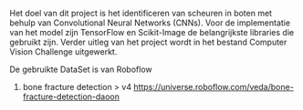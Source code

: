 Het doel van dit project is het identificeren van scheuren in boten met behulp van Convolutional Neural Networks (CNNs). 
Voor de implementatie van het model zijn TensorFlow en Scikit-Image de belangrijkste libraries die gebruikt zijn. Verder uitleg van het project wordt in het bestand Computer Vision Challenge uitgewerkt.

De gebruikte DataSet is van Roboflow 
1. bone fracture detection > v4
https://universe.roboflow.com/veda/bone-fracture-detection-daoon
